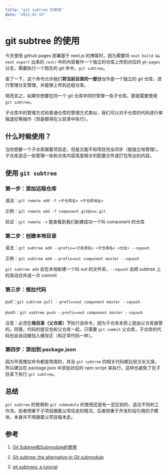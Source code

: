 ```yaml
---
title: "git subtree 的使用"
date: "2022-02-19"
---
```


# git subtree 的使用

今天使用 github pages 部署基于 next.js 的博客时，因为需要将 `next build && next export` 出来的 `/out/` 中的内容看作一个独立的仓库上传到对应的 `gh-pages` 分支，需要执行一个陌生的 git 命令，`git subtree`。

查了一下，这个命令允许我们**将当前目录的一部分**当作是一个独立的 git 仓库，进行管理分支管理，并能够上传到远程仓库。

简而言之，如果你想要在同一个 git 仓库中同时管理一些子仓库，那就需要使用 `git subtree`。

子仓库中的管理方式和普通仓库的管理方式类似，我们可以对子仓库的代码进行单独退拉等操作（但是都得在父目录中执行）。

## 什么时候使用？

当你想要一个子仓库跟着项目走，但是又能不和项目完全同步（能独立地管理）。子仓库适合一些管理一些和仓库内容高度相关的配置文件或打包导出的内容。

## 使用 `git subtree`

### 第一步：添加远程仓库

语法：`git remote add -f <子仓库名> <子仓库地址>`

示例：`git remote add -f component git@xxx.git`

验证：`git remote -v` 能查看到我们新建成功一个叫 component 的仓库

### 第二步：创建本地目录

语法：`git subtree add --prefix=<子目录名> <子仓库名> <分支> --squash`

示例：`git subtree add --prefix=out component master --squash`

`git subtree add` 会在本地新建一个叫 out 的文件夹，`--squash` 会把 subtree 上的改动合并成一次 commit

### 第三步：推拉代码

pull：`git subtree pull --prefix=out component master --squash`

push：`git subtree push --prefix=out component master --squash`

注意：必须在**根目录（父仓库）下**执行该命令，因为子仓库本质上是由父仓库接管的。同理，代码的提交也和父仓库一起，只需要 `git commit` 父仓库，子仓库的代码也会自动被加入缓存区（和正常代码一样）。

### 第四步：添加到 package.json

因为毕竟推拉命令都是常用的，并且 `git subtree` 的相关代码都比较又长又臭，所以建议在 package.json 中添加对应的 npm script 来执行，这样也避免了在子目录下执行 `git subtree`。

## 总结

`git subtree` 的使用和 `git submodule` 的使用还是有一定区别的，适合不同的工作流。前者侧重于子项目跟着父项目走的情况，后者侧重于开发阶段引用的子模块，本身并不用跟着父项目版本走。

## 参考

1. [Git Subtree和Submodule的使用](https://lionjohn.gitbooks.io/gitcookbook/content/chapter2/section1/4.html)

2. [Git subtree: the alternative to Git submodule](https://www.atlassian.com/git/tutorials/git-subtree)

3. [git subtrees: a tutorial](https://medium.com/@v/git-subtrees-a-tutorial-6ff568381844)
